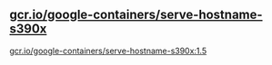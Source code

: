 
[gcr.io/google-containers/serve-hostname-s390x](https://hub.docker.com/r/anjia0532/google-containers.serve-hostname-s390x/tags/)
-----


[gcr.io/google-containers/serve-hostname-s390x:1.5](https://hub.docker.com/r/anjia0532/google-containers.serve-hostname-s390x/tags/)


